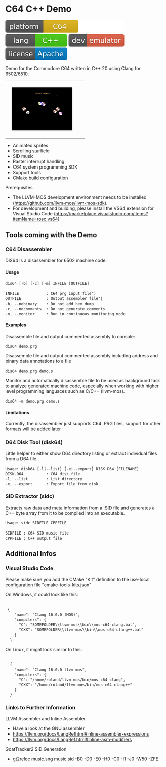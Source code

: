 # C64 C++ Demo

![platform: c64](img/platforms.svg)
![lang: cpp20](img/lang.svg)
![dev: emulator](img/dev.svg)
![license: apache](img/license.svg)

Demo for the Commodore C64 written in C++ 20 using Clang for 6502/6510.

<table><tr>
  <td style="padding: 20px; padding-right: 40px;"><img src="img/demo.gif" height=136px></td>
</tr></table>

- Animated sprites
- Scrolling starfield
- SID music
- Raster interrupt handling
- C64 system programming SDK
- Support tools
- CMake build configuration

Prerequisites

-  The LLVM-MOS development environment needs to be installed (https://github.com/llvm-mos/llvm-mos-sdk).
- For development and building, please install the VS64 extension for Visual Studio Code (https://marketplace.visualstudio.com/items?itemName=rosc.vs64)

## Tools coming with the Demo

### C64 Disassembler

DIS64 is a disassembler for 6502 machine code.

#### Usage

```
dis64 [-b] [-c] [-m] INFILE [OUTFILE]

INFILE            : C64 prg input file")
OUTFILE           : Output assembler file")
-b, --nobinary    : Do not add hex dump
-c, --nocomments  : Do not generate comments
-m, --monitor     : Run in continuous monitoring mode
```


#### Examples

Disassemble file and output commented assembly to console:

```
dis64 demo.prg
```

Disassemble file and output commented assembly including
address and binary data annotations to a file

```
dis64 demo.prg demo.s
```

Monitor and automatically disassemble file to be used as
background task to analyze generated machine code, especially
when working with higher level programming languaces such as
C/C++ (llvm-mos).

```
dis64 -m demo.prg demo.s
```

#### Limitations

Currently, the disassembler just supports C64 .PRG files,
support for other formats will be added later

### D64 Disk Tool (disk64)

Little helper to either show D64 directory listing or extract
individual files from a D64 file.

```
Usage: disk64 [-l|--list] [-e|--export] DISK.D64 [FILENAME]
DISK.D64          : C64 disk file
-l, --list        : List directory
-e, --export      : Export file from disk
```


### SID Extractor (sidc)

Extracts raw data and meta information from a .SID file and
generates a C++ byte array from it to be compiled into
an executable.

```
Usage: sidc SIDFILE CPPFILE

SIDFILE : C64 SID music file
CPPFILE : C++ output file
```

## Additional Infos

### Visual Studio Code

Please make sure you add the CMake "Kit" definition to the
use-local configuration file "cmake-tools-kits.json"

On Windows, it could look like this:

```

 {
    "name": "Clang 16.0.0 (MOS)",
    "compilers": {
      "C": "SOMEFOLDER\\llvm-mos\\bin\\mos-c64-clang.bat",
      "CXX": "SOMEFOLDER\\llvm-mos\\bin\\mos-c64-clang++.bat"
    }
  }

```

On Linux, it might look similar to this:

```

  {
    "name": "Clang 16.0.0 llvm-mos",
    "compilers": {
      "C": "/home/roland/llvm-mos/bin/mos-c64-clang",
      "CXX": "/home/roland/llvm-mos/bin/mos-c64-clang++"
    }
  }

```

### Links to Further Information

LLVM Assembler and Inline Assembler

- Have a look at the GNU assembler
- https://llvm.org/docs/LangRefhtml#inline-assembler-expressions
- https://llvm.org/docs/LangRef.html#inline-asm-modifiers

GoatTracker2 SID Generation

- gt2reloc music.sng music.sid -B0 -D0 -E0 -H0 -C0 -I1 -J0 -W50 -ZFE

